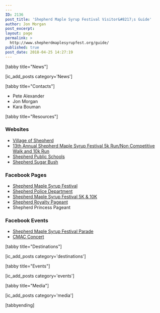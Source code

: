 ```yaml
---
---
ID: 2136
post_title: 'Shepherd Maple Syrup Festival Visitor&#8217;s Guide'
author: Jon Morgan
post_excerpt:
layout: page
permalink: >
  http://www.shepherdmaplesyrupfest.org/guide/
published: true
post_date: 2018-04-25 14:27:19
---
```

[tabby title="News"]

[ic_add_posts category='News']

[tabby title="Contacts"]
<ul>
 	<li>Pete Alexander</li>
 	<li>Jon Morgan</li>
 	<li>Kara Bouman</li>
</ul>
[tabby title="Resources"]
<h3>Websites</h3>
<ul>
 	<li><a href="http://www.villageofshepherd.org/">Village of Shepherd</a></li>
 	<li><a href="http://www.runmsf.com/">13th Annual Shepherd Maple Syrup Festival 5k Run/Non Competitive Walk and 10k Run</a></li>
 	<li><a href="http://www.shepherdschools.net/">Shepherd Public Schools</a></li>
 	<li><a href="http://www.shepherdsugarbush.com/">Shepherd Sugar Bush</a></li>
</ul>
<h3>Facebook Pages</h3>
<ul>
 	<li><a href="https://www.facebook.com/shepherdmaplesyrupfestival/">Shepherd Maple Syrup Festival</a></li>
 	<li><a href="https://www.facebook.com/Shepherd-Police-Department-205632619455314/">Shepherd Police Department</a></li>
 	<li><a class="_64-f" href="https://www.facebook.com/Shepherd-Maple-Syrup-Festival-5K-10K-561132500586691/">Shepherd Maple Syrup Festival 5K &amp; 10K</a></li>
 	<li><a href="https://www.facebook.com/ShepherdQueenPageant/">Shepherd Royalty Pageant</a></li>
 	<li>Shepherd Princess Pageant</li>
</ul>
<h3>Facebook Events</h3>
<ul>
 	<li><a href="https://www.facebook.com/events/751216701736248/">Shepherd Maple Syrup Festival Parade</a></li>
 	<li><a href="https://www.facebook.com/events/919353271572619/">CMAC Concert</a></li>
</ul>

[tabby title="Destinations"]

[ic_add_posts category='destinations']

[tabby title="Events"]

[ic_add_posts category='events']

[tabby title="Media"]

[ic_add_posts category='media']

[tabbyending]